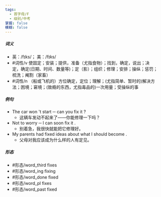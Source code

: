 ```yaml
---
tags:
  - 首字母/F
  - 级别/中考
掌握: false
模糊: false
---
```

##### 词义
- 英：/fɪks/； 美：/fɪks/
- #词性/v  使固定；安装；提供，准备（尤指食物）；找到，确定，说出；决定，确定(日期、时间、数量等)；定（影）；组织；修理；安排；操纵；惩罚；梳洗；阉割（家畜）
- #词性/n  （船或飞机的）方位确定，定位；理解；(尤指简单、暂时的)解决方法；困境；窘境；(致瘾的东西，尤指毒品的)一次用量；受操纵的事
##### 例句
- The car won 't start ─ can you fix it ?
	- 这辆车发动不起来了——你能修理一下吗？
- Not to worry ─ I can soon fix it .
	- 别着急，我很快就能把它修理好。
- My parents had fixed ideas about what I should become .
	- 父母对我应该成为什么样的人有定见。
##### 形态
- #形态/word_third fixes
- #形态/word_ing fixing
- #形态/word_done fixed
- #形态/word_pl fixes
- #形态/word_past fixed
